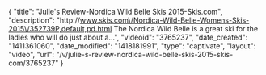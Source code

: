 {
    "title": "Julie's Review-Nordica Wild Belle Skis 2015-Skis.com",
    "description": "http:\/\/www.skis.com\/Nordica-Wild-Belle-Womens-Skis-2015\/352739P,default,pd.html The Nordica Wild Belle is a great ski for the ladies who will do just about a...",
    "videoid": "3765237",
    "date_created": "1411361060",
    "date_modified": "1418181991",
    "type": "captivate",
    "layout": "video",
    "url": "\/v\/julie-s-review-nordica-wild-belle-skis-2015-skis-com\/3765237"
}